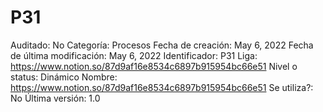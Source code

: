 # P31

Auditado: No
Categoría: Procesos
Fecha de creación: May 6, 2022
Fecha de última modificación: May 6, 2022
Identificador: P31
Liga: https://www.notion.so/87d9af16e8534c6897b915954bc66e51 
Nivel o status: Dinámico
Nombre: https://www.notion.so/87d9af16e8534c6897b915954bc66e51 
Se utiliza?: No
Última versión: 1.0